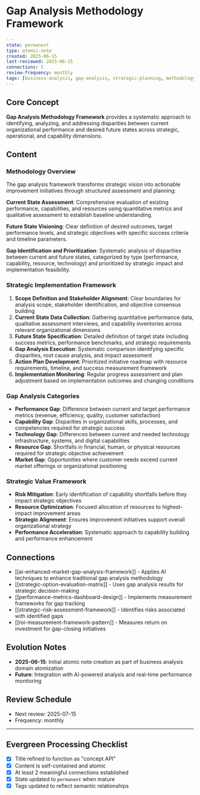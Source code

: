 # Gap Analysis Methodology Framework

```yaml
---
state: permanent
type: atomic-note
created: 2025-06-15
last-reviewed: 2025-06-15
connections: 5
review-frequency: monthly
tags: [business-analysis, gap-analysis, strategic-planning, methodology, performance-improvement]
---
```

## Core Concept

**Gap Analysis Methodology Framework** provides a systematic approach to identifying, analyzing, and addressing disparities between current organizational performance and desired future states across strategic, operational, and capability dimensions.

## Content

### Methodology Overview

The gap analysis framework transforms strategic vision into actionable improvement initiatives through structured assessment and planning:

**Current State Assessment**: Comprehensive evaluation of existing performance, capabilities, and resources using quantitative metrics and qualitative assessment to establish baseline understanding.

**Future State Visioning**: Clear definition of desired outcomes, target performance levels, and strategic objectives with specific success criteria and timeline parameters.

**Gap Identification and Prioritization**: Systematic analysis of disparities between current and future states, categorized by type (performance, capability, resource, technology) and prioritized by strategic impact and implementation feasibility.

### Strategic Implementation Framework

1. **Scope Definition and Stakeholder Alignment**: Clear boundaries for analysis scope, stakeholder identification, and objective consensus building
2. **Current State Data Collection**: Gathering quantitative performance data, qualitative assessment interviews, and capability inventories across relevant organizational dimensions
3. **Future State Specification**: Detailed definition of target state including success metrics, performance benchmarks, and strategic requirements
4. **Gap Analysis Execution**: Systematic comparison identifying specific disparities, root cause analysis, and impact assessment
5. **Action Plan Development**: Prioritized initiative roadmap with resource requirements, timeline, and success measurement framework
6. **Implementation Monitoring**: Regular progress assessment and plan adjustment based on implementation outcomes and changing conditions

### Gap Analysis Categories

- **Performance Gap**: Difference between current and target performance metrics (revenue, efficiency, quality, customer satisfaction)
- **Capability Gap**: Disparities in organizational skills, processes, and competencies required for strategic success
- **Technology Gap**: Differences between current and needed technology infrastructure, systems, and digital capabilities
- **Resource Gap**: Shortfalls in financial, human, or physical resources required for strategic objective achievement
- **Market Gap**: Opportunities where customer needs exceed current market offerings or organizational positioning

### Strategic Value Framework

- **Risk Mitigation**: Early identification of capability shortfalls before they impact strategic objectives
- **Resource Optimization**: Focused allocation of resources to highest-impact improvement areas
- **Strategic Alignment**: Ensures improvement initiatives support overall organizational strategy
- **Performance Acceleration**: Systematic approach to capability building and performance enhancement

## Connections

- [[ai-enhanced-market-gap-analysis-framework]] - Applies AI techniques to enhance traditional gap analysis methodology
- [[strategic-option-evaluation-matrix]] - Uses gap analysis results for strategic decision-making
- [[performance-metrics-dashboard-design]] - Implements measurement frameworks for gap tracking
- [[strategic-risk-assessment-framework]] - Identifies risks associated with identified gaps
- [[roi-measurement-framework-pattern]] - Measures return on investment for gap-closing initiatives

## Evolution Notes

- **2025-06-15**: Initial atomic note creation as part of business analysis domain atomization
- **Future**: Integration with AI-powered analysis and real-time performance monitoring

## Review Schedule

- Next review: 2025-07-15
- Frequency: monthly

---

## Evergreen Processing Checklist

- [x] Title refined to function as "concept API"
- [x] Content is self-contained and atomic
- [x] At least 2 meaningful connections established
- [x] State updated to `permanent` when mature
- [x] Tags updated to reflect semantic relationships